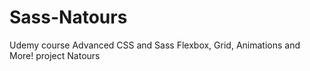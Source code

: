 # Sass-Natours
Udemy course Advanced CSS and Sass Flexbox, Grid, Animations and More! project Natours
